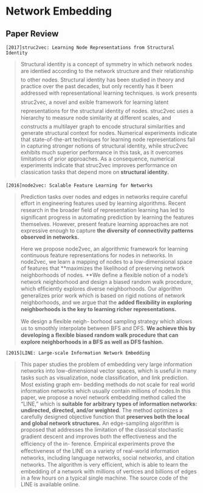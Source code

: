 # 	Network Embedding 

## 	Paper Review

`[2017]struc2vec: Learning Node Representations from Structural Identity`

>Structural identity is a concept of symmetry in which network nodes are identied according to the network structure and their relationship to other nodes. Structural identity has been studied in theory and practice over the past decades, but only recently has it been addressed with representational learning techniques. is work presents struc2vec, a novel and exible framework for learning latent representations for the structural identity of nodes. struc2vec uses a hierarchy to measure node similarity at different scales, and constructs a multilayer graph to encode structural similarities and generate structural context for nodes. Numerical experiments indicate that state-of-the-art techniques for learning node representations fail in capturing stronger notions of structural identity, while struc2vec exhibits much superior performance in this task, as it overcomes limitations of prior approaches. As a consequence, numerical experiments indicate that struc2vec improves performance on classication tasks that depend more on **structural identity.**

`[2016]node2vec: Scalable Feature Learning for Networks`

> Prediction tasks over nodes and edges in networks require careful effort in engineering features used by learning algorithms. Recent research in the broader ﬁeld of representation learning has led to signiﬁcant progress in automating prediction by learning the features themselves. However, present feature learning approaches are not expressive enough to capture **the diversity of connectivity patterns observed in networks.**
>
>  Here we propose node2vec, an algorithmic framework for learning continuous feature representations for nodes in networks. In node2vec, we learn a mapping of nodes to a low-dimensional space of features that **maximizes the likelihood of preserving network neighborhoods of nodes. **We deﬁne a ﬂexible notion of a node’s network neighborhood and design a biased random walk procedure, which efﬁciently explores diverse neighborhoods. Our algorithm generalizes prior work which is based on rigid notions of network neighborhoods, and we argue that the **added ﬂexibility in exploring neighborhoods is the key to learning richer representations.**
>
>  We design a ﬂexible neigh- borhood sampling strategy which allows us to smoothly interpolate between BFS and DFS. **We achieve this by developing a ﬂexible biased random walk procedure that can explore neighborhoods in a BFS as well as DFS fashion.**

`[2015]LINE: Large-scale Information Network Embedding`

> This paper studies the problem of embedding very large information networks into low-dimensional vector spaces, which is useful in many tasks such as visualization, node classiﬁcation, and link prediction. Most existing graph em- bedding methods do not scale for real world information networks which usually contain millions of nodes.In this paper, we propose a novel network embedding method called the “LINE,” which is **suitable for arbitrary types of information networks: undirected, directed, and/or weighted**. The method optimizes a carefully designed objective function that **preserves both the local and global network structures.** An edge-sampling algorithm is proposed that addresses the limitation of the classical stochastic gradient descent and improves both the eﬀectiveness and the eﬃciency of the in- ference. Empirical experiments prove the eﬀectiveness of the LINE on a variety of real-world information networks, including language networks, social networks, and citation networks. The algorithm is very eﬃcient, which is able to learn the embedding of a network with millions of vertices and billions of edges in a few hours on a typical single machine. The source code of the LINE is available online. 



